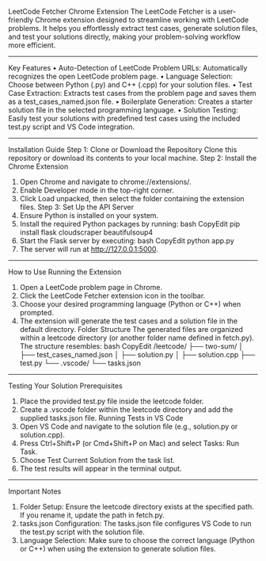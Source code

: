 LeetCode Fetcher Chrome Extension
The LeetCode Fetcher is a user-friendly Chrome extension designed to streamline working with LeetCode problems. It helps you effortlessly extract test cases, generate solution files, and test your solutions directly, making your problem-solving workflow more efficient.
________________________________________
Key Features
•	Auto-Detection of LeetCode Problem URLs: Automatically recognizes the open LeetCode problem page.
•	Language Selection: Choose between Python (.py) and C++ (.cpp) for your solution files.
•	Test Case Extraction: Extracts test cases from the problem page and saves them as a test_cases_named.json file.
•	Boilerplate Generation: Creates a starter solution file in the selected programming language.
•	Solution Testing: Easily test your solutions with predefined test cases using the included test.py script and VS Code integration.
________________________________________
Installation Guide
Step 1: Clone or Download the Repository
Clone this repository or download its contents to your local machine.
Step 2: Install the Chrome Extension
1.	Open Chrome and navigate to chrome://extensions/.
2.	Enable Developer mode in the top-right corner.
3.	Click Load unpacked, then select the folder containing the extension files.
Step 3: Set Up the API Server
1.	Ensure Python is installed on your system.
2.	Install the required Python packages by running:
bash
CopyEdit
pip install flask cloudscraper beautifulsoup4
3.	Start the Flask server by executing:
bash
CopyEdit
python app.py
4.	The server will run at http://127.0.0.1:5000.
________________________________________
How to Use
Running the Extension
1.	Open a LeetCode problem page in Chrome.
2.	Click the LeetCode Fetcher extension icon in the toolbar.
3.	Choose your desired programming language (Python or C++) when prompted.
4.	The extension will generate the test cases and a solution file in the default directory.
Folder Structure
The generated files are organized within a leetcode directory (or another folder name defined in fetch.py). The structure resembles:
bash
CopyEdit
/leetcode/
├── two-sum/
│   ├── test_cases_named.json
│   ├── solution.py
│   ├── solution.cpp
├── test.py
└── .vscode/
    └── tasks.json
________________________________________
Testing Your Solution
Prerequisites
1.	Place the provided test.py file inside the leetcode folder.
2.	Create a .vscode folder within the leetcode directory and add the supplied tasks.json file.
Running Tests in VS Code
1.	Open VS Code and navigate to the solution file (e.g., solution.py or solution.cpp).
2.	Press Ctrl+Shift+P (or Cmd+Shift+P on Mac) and select Tasks: Run Task.
3.	Choose Test Current Solution from the task list.
4.	The test results will appear in the terminal output.
________________________________________
Important Notes
1.	Folder Setup: Ensure the leetcode directory exists at the specified path. If you rename it, update the path in fetch.py.
2.	tasks.json Configuration: The tasks.json file configures VS Code to run the test.py script with the solution file.
3.	Language Selection: Make sure to choose the correct language (Python or C++) when using the extension to generate solution files.
